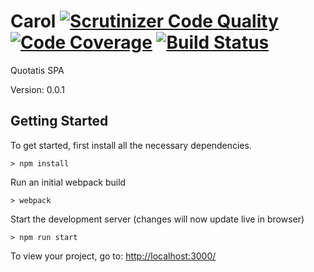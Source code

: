 # Carol [![Scrutinizer Code Quality](https://scrutinizer-ci.com/g/Quotatis/carol/badges/quality-score.png?b=master&s=222575eb53a871d4c978a53173ea8ea59d97fc38)](https://scrutinizer-ci.com/g/Quotatis/carol/?branch=master) [![Code Coverage](https://scrutinizer-ci.com/g/Quotatis/carol/badges/coverage.png?b=master&s=2566a0a0516e5557828471b90a9d9d0fc82b109e)](https://scrutinizer-ci.com/g/Quotatis/carol/?branch=master) [![Build Status](https://scrutinizer-ci.com/g/Quotatis/carol/badges/build.png?b=master&s=01789016e19c33d0ca918911f2da3ff74543b40c)](https://scrutinizer-ci.com/g/Quotatis/carol/build-status/master)

Quotatis SPA

Version: 0.0.1

## Getting Started

To get started, first install all the necessary dependencies.
```
> npm install
```

Run an initial webpack build
```
> webpack
```

Start the development server (changes will now update live in browser)
```
> npm run start
```

To view your project, go to: [http://localhost:3000/](http://localhost:3000/)
